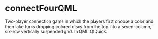 # connectFourQML
Two-player connection game in which the players first choose a color and then take turns dropping colored discs from the top into a seven-column, six-row vertically suspended grid. In QML QtQuick.
